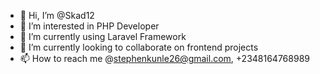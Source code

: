 - 👋 Hi, I’m @Skad12
- 👀 I’m interested in PHP Developer
- 🌱 I’m currently using Laravel Framework 
- 💞️ I’m currently looking to collaborate on frontend projects
- 📫 How to reach me @stephenkunle26@gmail.com, +2348164768989

<!---
Skad12/Skad12 is a ✨ special ✨ repository because its `README.md` (this file) appears on your GitHub profile.
You can click the Preview link to take a look at your changes.
--->
